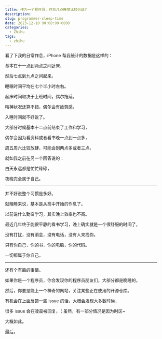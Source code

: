 ```yaml
---
title: 作为一个程序员，作息几点睡觉比较合适?
description:
slug: programmer-sleep-time
date: 2023-12-10 00:00:00+0000
categories:
  - Zhihu
tags:
  - zhihu
---
```


看了下我的日常作息，iPhone 帮我统计的数据是这样的：

基本在十一点到两点之间卧床，

然后七点到九点之间起来。

睡眠时间平均在七个半小时左右。

起床时间取决于上班时间，偶尔拖延。

精神状况还算不错，偶尔会有疲劳感。

入睡时间就不好说了。

大部分时候基本十二点前结束了工作和学习，

偶尔会因为看资料或者看书晚一点到一点多，

周五周六比较放肆，可能会到两点多或者三点。

就如我之前在另一个回答说的：

白天永远都是忙忙碌碌，

夜晚完全属于自己。

---

并不好说整个习惯是多好。

就晚睡来说，基本是从高中开始的作息了。

以前说什么勤奋学习，其实晚上效率也不高。

最近几年终于能很平静的看书学习，晚上确实就是一个很舒服的时间了。

没有打扰，没有消息，没有电话，没有人来找你。

只有你自己，你的书，你的电脑，你的代码。

一切都属于你自己。

---

还有个有趣的事情。

如果你是一个程序员，你会发现你的程序员朋友们，大部分都是晚睡的。

然后，你要是能上一个神奇的网站，关注某些正在使用的开源仓库。

有机会在上面反馈一些 issue 的话，大概会发现大多数时候，

很多 issue 会在凌晨被回复。（ 虽然，有一部分情况是因为时区~

大概如此。

最后。
